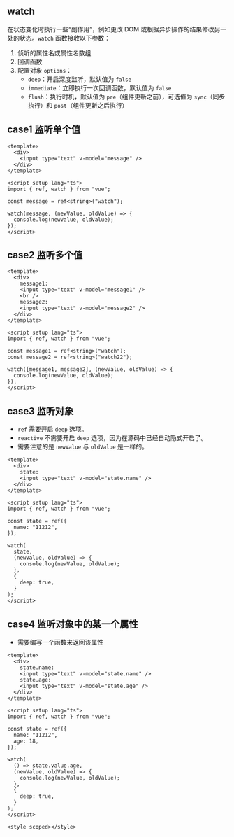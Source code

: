 ## watch

在状态变化时执行一些“副作用”，例如更改 DOM 或根据异步操作的结果修改另一处的状态。`watch` 函数接收以下参数：

1. 侦听的属性名或属性名数组
2. 回调函数
3. 配置对象 `options`：
   - `deep`：开启深度监听，默认值为 `false`
   - `immediate`：立即执行一次回调函数，默认值为 `false`
   - `flush`：执行时机，默认值为 `pre`（组件更新之前），可选值为 `sync`（同步执行）和 `post`（组件更新之后执行）

## case1 监听单个值

```vue
<template>
  <div>
    <input type="text" v-model="message" />
  </div>
</template>

<script setup lang="ts">
import { ref, watch } from "vue";

const message = ref<string>("watch");

watch(message, (newValue, oldValue) => {
  console.log(newValue, oldValue);
});
</script>
```

## case2 监听多个值

```vue
<template>
  <div>
    message1:
    <input type="text" v-model="message1" />
    <br />
    message2:
    <input type="text" v-model="message2" />
  </div>
</template>

<script setup lang="ts">
import { ref, watch } from "vue";

const message1 = ref<string>("watch");
const message2 = ref<string>("watch22");

watch([message1, message2], (newValue, oldValue) => {
  console.log(newValue, oldValue);
});
</script>
```

## case3 监听对象

- `ref` 需要开启 `deep` 选项。
- `reactive` 不需要开启 `deep` 选项，因为在源码中已经自动隐式开启了。
- 需要注意的是 `newValue` 与 `oldValue` 是一样的。

```vue
<template>
  <div>
    state:
    <input type="text" v-model="state.name" />
  </div>
</template>

<script setup lang="ts">
import { ref, watch } from "vue";

const state = ref({
  name: "11212",
});

watch(
  state,
  (newValue, oldValue) => {
    console.log(newValue, oldValue);
  },
  {
    deep: true,
  }
);
</script>
```

## case4 监听对象中的某一个属性

- 需要编写一个函数来返回该属性

```vue
<template>
  <div>
    state.name:
    <input type="text" v-model="state.name" />
    state.age:
    <input type="text" v-model="state.age" />
  </div>
</template>

<script setup lang="ts">
import { ref, watch } from "vue";

const state = ref({
  name: "11212",
  age: 18,
});

watch(
  () => state.value.age,
  (newValue, oldValue) => {
    console.log(newValue, oldValue);
  },
  {
    deep: true,
  }
);
</script>

<style scoped></style>
```
